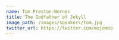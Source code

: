 ```yaml
---
name: Tom Preston-Werner
title: The Godfather of Jekyll
image_path: /images/speakers/tom.jpg
twitter_url: https://twitter.com/mojombo
---
```

